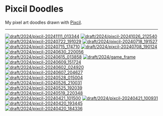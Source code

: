 Pixcil Doodles
==============

My pixel art doodles drawn with [Pixcil](https://github.com/sile/pixcil).

---

[![draft/2024/pixcil-20241111_013344](https://sile.github.io/doodles/draft/2024/pixcil-20241111_013344.png)](https://sile.github.io/doodles/draft/2024/pixcil-20241111_013344.html)
[![draft/2024/pixcil-20241026_212540](https://sile.github.io/doodles/draft/2024/pixcil-20241026_212540.png)](https://sile.github.io/doodles/draft/2024/pixcil-20241026_212540.html)
[![draft/2024/pixcil-20240722_191029](https://sile.github.io/doodles/draft/2024/pixcil-20240722_191029.png)](https://sile.github.io/doodles/draft/2024/pixcil-20240722_191029.html)
[![draft/2024/pixcil-20240718_191527](https://sile.github.io/doodles/draft/2024/pixcil-20240718_191527.png)](https://sile.github.io/doodles/draft/2024/pixcil-20240718_191527.html)
[![draft/2024/pixcil-20240715_174710](https://sile.github.io/doodles/draft/2024/pixcil-20240715_174710.png)](https://sile.github.io/doodles/draft/2024/pixcil-20240715_174710.html)
[![draft/2024/pixcil-20240708_190124](https://sile.github.io/doodles/draft/2024/pixcil-20240708_190124.png)](https://sile.github.io/doodles/draft/2024/pixcil-20240708_190124.html)
[![draft/2024/pixcil-20240630_220056](https://sile.github.io/doodles/draft/2024/pixcil-20240630_220056.png)](https://sile.github.io/doodles/draft/2024/pixcil-20240630_220056.html)
[![draft/2024/pixcil-20240615_013858](https://sile.github.io/doodles/draft/2024/pixcil-20240615_013858.png)](https://sile.github.io/doodles/draft/2024/pixcil-20240615_013858.html)
[![draft/2024/game_frame](https://sile.github.io/doodles/draft/2024/game_frame.png)](https://sile.github.io/doodles/draft/2024/game_frame.html)
[![draft/2024/pixcil-20240609_151724](https://sile.github.io/doodles/draft/2024/pixcil-20240609_151724.png)](https://sile.github.io/doodles/draft/2024/pixcil-20240609_151724.html)
[![draft/2024/pixcil-20240602_024920](https://sile.github.io/doodles/draft/2024/pixcil-20240602_024920.png)](https://sile.github.io/doodles/draft/2024/pixcil-20240602_024920.html)
[![draft/2024/pixcil-20240607_204627](https://sile.github.io/doodles/draft/2024/pixcil-20240607_204627.png)](https://sile.github.io/doodles/draft/2024/pixcil-20240607_204627.html)
[![draft/2024/pixcil-20240528_015004](https://sile.github.io/doodles/draft/2024/pixcil-20240528_015004.png)](https://sile.github.io/doodles/draft/2024/pixcil-20240528_015004.html)
[![draft/2024/pixcil-20240526_210031](https://sile.github.io/doodles/draft/2024/pixcil-20240526_210031.png)](https://sile.github.io/doodles/draft/2024/pixcil-20240526_210031.html)
[![draft/2024/pixcil-20240525_192039](https://sile.github.io/doodles/draft/2024/pixcil-20240525_192039.png)](https://sile.github.io/doodles/draft/2024/pixcil-20240525_192039.html)
[![draft/2024/pixcil-20240519_220348](https://sile.github.io/doodles/draft/2024/pixcil-20240519_220348.png)](https://sile.github.io/doodles/draft/2024/pixcil-20240519_220348.html)
[![draft/2024/pixcil-20240421_101500](https://sile.github.io/doodles/draft/2024/pixcil-20240421_101500.png)](https://sile.github.io/doodles/draft/2024/pixcil-20240421_101500.html)
[![draft/2024/pixcil-20240421_100931](https://sile.github.io/doodles/draft/2024/pixcil-20240421_100931.png)](https://sile.github.io/doodles/draft/2024/pixcil-20240421_100931.html)
[![draft/2024/pixcil-20240420_193445](https://sile.github.io/doodles/draft/2024/pixcil-20240420_193445.png)](https://sile.github.io/doodles/draft/2024/pixcil-20240420_193445.html)
[![draft/2024/pixcil-20240420_184336](https://sile.github.io/doodles/draft/2024/pixcil-20240420_184336.png)](https://sile.github.io/doodles/draft/2024/pixcil-20240420_184336.html)

